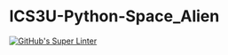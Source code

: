 # ICS3U-Python-Space_Alien

[![GitHub's Super Linter](https://github.com/lily-liu-17/ICS3U-Python-Space_Alien/workflows/GitHub's%20Super%20Linter/badge.svg)](https://github.com/lily-liu-17/ICS3U-Python-Space_Alien/actions)
